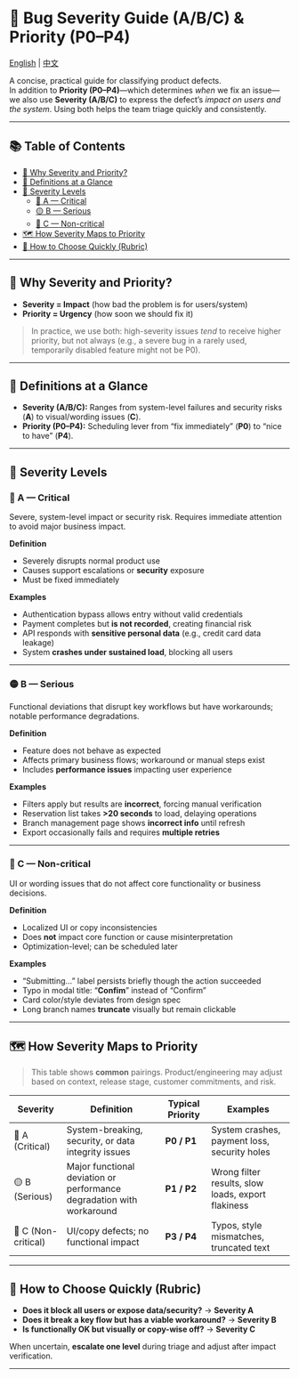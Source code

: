 # 🐞 Bug Severity Guide (A/B/C) & Priority (P0–P4)

[English](README.md) | [中文](README_zh.md)

A concise, practical guide for classifying product defects.  
In addition to **Priority (P0–P4)**—which determines *when* we fix an issue—we also use **Severity (A/B/C)** to express the defect’s *impact on users and the system*. Using both helps the team triage quickly and consistently.

---

## 📚 Table of Contents
- [📘 Why Severity and Priority?](#why-severity-and-priority)
- [🧭 Definitions at a Glance](#definitions-at-a-glance)
- [🧱 Severity Levels](#severity-levels)
  - [🔴 A — Critical](#-a--critical)
  - [🟡 B — Serious](#-b--serious)
  - [🔵 C — Non-critical](#-c--non-critical)
- [🗺️ How Severity Maps to Priority](#how-severity-maps-to-priority)
- [🧪 How to Choose Quickly (Rubric)](#how-to-choose-quickly-rubric)

---

## 📘  Why Severity and Priority?

- **Severity = Impact** (how bad the problem is for users/system)  
- **Priority = Urgency** (how soon we should fix it)

> In practice, we use both: high-severity issues *tend* to receive higher priority, but not always (e.g., a severe bug in a rarely used, temporarily disabled feature might not be P0).

---

## 🧭  Definitions at a Glance

- **Severity (A/B/C):** Ranges from system-level failures and security risks (**A**) to visual/wording issues (**C**).
- **Priority (P0–P4):** Scheduling lever from “fix immediately” (**P0**) to “nice to have” (**P4**).

---

## 🧱 Severity Levels

### 🔴 A — Critical
Severe, system-level impact or security risk. Requires immediate attention to avoid major business impact.

**Definition**
- Severely disrupts normal product use
- Causes support escalations or **security** exposure
- Must be fixed immediately

**Examples**
- Authentication bypass allows entry without valid credentials
- Payment completes but **is not recorded**, creating financial risk
- API responds with **sensitive personal data** (e.g., credit card data leakage)
- System **crashes under sustained load**, blocking all users

---

### 🟡 B — Serious
Functional deviations that disrupt key workflows but have workarounds; notable performance degradations.

**Definition**
- Feature does not behave as expected
- Affects primary business flows; workaround or manual steps exist
- Includes **performance issues** impacting user experience

**Examples**
- Filters apply but results are **incorrect**, forcing manual verification
- Reservation list takes **>20 seconds** to load, delaying operations
- Branch management page shows **incorrect info** until refresh
- Export occasionally fails and requires **multiple retries**

---

### 🔵 C — Non-critical
UI or wording issues that do not affect core functionality or business decisions.

**Definition**
- Localized UI or copy inconsistencies
- Does **not** impact core function or cause misinterpretation
- Optimization-level; can be scheduled later

**Examples**
- “Submitting…” label persists briefly though the action succeeded
- Typo in modal title: “**Confim**” instead of “Confirm”
- Card color/style deviates from design spec
- Long branch names **truncate** visually but remain clickable

---

## 🗺️ How Severity Maps to Priority

> This table shows **common** pairings. Product/engineering may adjust based on context, release stage, customer commitments, and risk.

| **Severity** | **Definition**                                                         | **Typical Priority** | **Examples**                                  |
| --- | --- | --- | --- |
| 🔴 A (Critical) | System-breaking, security, or data integrity issues                   | **P0 / P1**          | System crashes, payment loss, security holes  |
| 🟡 B (Serious)  | Major functional deviation or performance degradation with workaround | **P1 / P2**          | Wrong filter results, slow loads, export flakiness |
| 🔵 C (Non-critical) | UI/copy defects; no functional impact                             | **P3 / P4**          | Typos, style mismatches, truncated text       |

---

## 🧪 How to Choose Quickly (Rubric)

- **Does it block all users or expose data/security?** → **Severity A**
- **Does it break a key flow but has a viable workaround?** → **Severity B**
- **Is functionally OK but visually or copy-wise off?** → **Severity C**

When uncertain, **escalate one level** during triage and adjust after impact verification.

---
